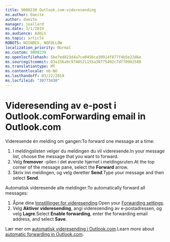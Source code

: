 ```yaml
---
title: 9000239 Outlook.com-videresending
ms.author: daeite
author: daeite
manager: joallard
ms.date: 3/1/2019
ms.audience: Admin
ms.topic: article
ROBOTS: NOINDEX, NOFOLLOW
localization_priority: Normal
ms.custom: 9000239
ms.openlocfilehash: 5be7ed823d4a7ce0456ca30914f877f4b5e22d6e
ms.sourcegitcommit: 03a156a9c9740521155a30775492c7dff0982588
ms.translationtype: MT
ms.contentlocale: nb-NO
ms.lasthandoff: 03/22/2019
ms.locfileid: "30773430"
---
```

# <a name="forwarding-email-in-outlookcom"></a><span data-ttu-id="0d0cd-102">Videresending av e-post i Outlook.com</span><span class="sxs-lookup"><span data-stu-id="0d0cd-102">Forwarding email in Outlook.com</span></span>

<span data-ttu-id="0d0cd-103">Videresende én melding om gangen:</span><span class="sxs-lookup"><span data-stu-id="0d0cd-103">To forward one message at a time:</span></span>

1. <span data-ttu-id="0d0cd-104">I meldingslisten velger du meldingen du vil videresende.</span><span class="sxs-lookup"><span data-stu-id="0d0cd-104">In your message list, choose the message that you want to forward.</span></span>
2. <span data-ttu-id="0d0cd-105">Velg **fremover** -pilen i det øverste hjørnet i meldingsruten.</span><span class="sxs-lookup"><span data-stu-id="0d0cd-105">At the top corner of the message pane, select the **Forward** arrow.</span></span>
3. <span data-ttu-id="0d0cd-106">Skriv inn meldingen, og velg deretter **Send**.</span><span class="sxs-lookup"><span data-stu-id="0d0cd-106">Type your message and then select **Send**.</span></span>

<span data-ttu-id="0d0cd-107">Automatisk videresende alle meldinger:</span><span class="sxs-lookup"><span data-stu-id="0d0cd-107">To automatically forward all messages:</span></span>

1. <span data-ttu-id="0d0cd-108">Åpne dine [Innstillinger for videresending](https://outlook.live.com/mail/options/mail/forwarding/forwardingOption).</span><span class="sxs-lookup"><span data-stu-id="0d0cd-108">Open your [Forwarding settings](https://outlook.live.com/mail/options/mail/forwarding/forwardingOption).</span></span>
2. <span data-ttu-id="0d0cd-109">Velg **Aktiver videresending**, angi videresending av e-postadressen, og velg **Lagre**.</span><span class="sxs-lookup"><span data-stu-id="0d0cd-109">Select **Enable forwarding**, enter the forwarding email address, and select **Save**.</span></span>

<span data-ttu-id="0d0cd-110">Lær mer om [automatisk videresending i Outlook.com](https://support.office.com/article/6246987c-6c8f-4144-b255-14fc07007dad).</span><span class="sxs-lookup"><span data-stu-id="0d0cd-110">Learn more about [automatic forwarding in Outlook.com](https://support.office.com/article/6246987c-6c8f-4144-b255-14fc07007dad).</span></span>